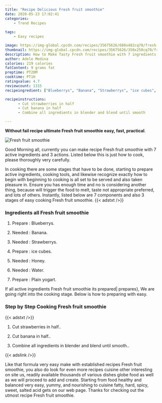 ```yaml
---
title: "Recipe Delicious Fresh fruit smoothie"
date: 2020-05-23 17:02:41
categories:
    - Trend Recipes
    
tags:
    - Easy recipes

image: https://img-global.cpcdn.com/recipes/35675626/680x482cq70/fresh-fruit-smoothie-recipe-main-photo.jpg
thumbnail: https://img-global.cpcdn.com/recipes/35675626/350x250cq70/fresh-fruit-smoothie-recipe-main-photo.jpg
description: How to Make Tasty Fresh fruit smoothie with 7 ingredients and 3 stages of easy cooking.
author: Adele Medina
calories: 219 calories
fatContent: 9 grams fat
preptime: PT20M
cooktime: PT1H
ratingvalue: 4.7
reviewcount: 1315
recipeingredient: ["Blueberrys", "Banana", "Strawberrys", "ice cubes", "Honey", "Water", "Plain yogart"]

recipeinstructions: 
      - Cut strawberries in half 
      - Cut banana in half 
      - Combine all ingredients in blender and blend until smooth

---
```




**Without fail recipe ultimate Fresh fruit smoothie easy, fast, practical**. 


![Fresh fruit smoothie](https://img-global.cpcdn.com/recipes/35675626/680x482cq70/fresh-fruit-smoothie-recipe-main-photo.jpg "Fresh fruit smoothie")




Good Morning all, currently you can make recipe Fresh fruit smoothie with 7 active ingredients and 3 actions. Listed below this is just how to cook, please thoroughly very carefully.

In cooking there are some stages that have to be done, starting to prepare active ingredients, cooking tools, and likewise recognize exactly how to begin with beginning to cooking is all set to be served and also taken pleasure in. Ensure you has enough time and no is considering another thing, because will trigger the food to melt, taste not appropriate preferred, and lots of others. Instantly, listed below are 7 components and also 3 stages of easy cooking Fresh fruit smoothie.
{{< adstxt />}}

### Ingredients all Fresh fruit smoothie


1. Prepare  : Blueberrys.

1. Needed  : Banana.

1. Needed  : Strawberrys.

1. Prepare  : ice cubes.

1. Needed  : Honey.

1. Needed  : Water.

1. Prepare  : Plain yogart.



If all active ingredients Fresh fruit smoothie its prepared| prepares}, We are going right into the cooking stage. Below is how to preparing with easy.

### Step by Step Cooking Fresh fruit smoothie

{{< adstxt />}}


1. Cut strawberries in half..



1. Cut banana in half..



1. Combine all ingredients in blender and blend until smooth..





{{< adslink />}}

Like that formula very easy make with established recipes Fresh fruit smoothie, you also do look for even more recipes cuisine other interesting on site us, readily available thousands of various dishes globe food as well as we will proceed to add and create. Starting from food healthy and balanced very easy, yummy, and nourishing to cuisine fatty, hard, spicy, sweet, salted acid gets on our web page. Thanks for checking out the utmost recipe Fresh fruit smoothie.
